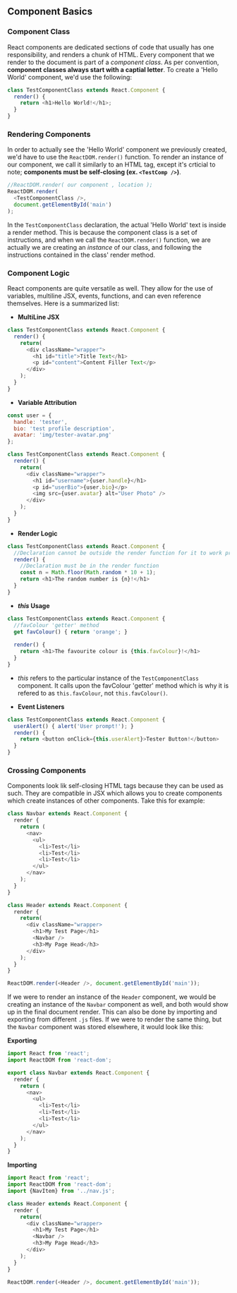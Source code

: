 ## Component Basics

### Component Class
React components are dedicated sections of code that usually has one responsibility, and renders a chunk of HTML. Every component that we render to the document  is part of a _component class_. As per convention, __component classes always start with a captial letter__.
To create a 'Hello World' component, we'd use the following:
```javascript
class TestComponentClass extends React.Component {
  render() {
    return <h1>Hello World!</h1>;
  }
}
```
### Rendering Components
In order to actually see the 'Hello World' component we previously created, we'd have to use the `ReactDOM.render()` function. To render an instance of our component, we call it similarly to an HTML tag, except it's crticial to note; __components must be self-closing (ex. `<TestComp />`)__.
```javascript
//ReactDOM.render( our component , location );
ReactDOM.render(
  <TestComponentClass />,
  document.getElementById('main')
);
```
In the `TestComponentClass` declaration, the actual 'Hello World' text is inside a render method. This is because the component class is a set of instructions, and when we call the `ReactDOM.render()` function, we are actually we are creating an _instance_ of our class, and following the instructions contained in the class' render method.

### Component Logic
React components are quite versatile as well. They allow for the use of variables, multiline JSX, events, functions, and can even reference themselves. Here is a summarized list:
 - __MultiLine JSX__
```javascript
class TestComponentClass extends React.Component {
  render() {
    return(
      <div className="wrapper">
        <h1 id="title">Title Text</h1>
        <p id="content">Content Filler Text</p>
      </div>
    );
  }
}
```
 - __Variable Attribution__
```javascript
const user = {
  handle: 'tester',
  bio: 'test profile description',
  avatar: 'img/tester-avatar.png'
};

class TestComponentClass extends React.Component {
  render() {
    return(
      <div className="wrapper">
        <h1 id="username">{user.handle}</h1>
        <p id="userBio">{user.bio}</p>
        <img src={user.avatar} alt="User Photo" />
      </div>
    );
  }
}
```
 - __Render Logic__
```javascript
class TestComponentClass extends React.Component {
  //Declaration cannot be outside the render function for it to work properly
  render() {
    //Declaration must be in the render function
    const n = Math.floor(Math.random * 10 + 1);
    return <h1>The random number is {n}!</h1>
  }
}
```
 - ___this_ Usage__
```javascript
class TestComponentClass extends React.Component {
  //favColour 'getter' method
  get favColour() { return 'orange'; }
  
  render() {
    return <h1>The favourite colour is {this.favColour}!</h1>
  }
}
```
* _this_ refers to the particular instance of the `TestComponentClass` component. It calls upon the favColour 'getter' method which is why it is refered to as `this.favColour`, not `this.favColour()`.
 - __Event Listeners__
```javascript
class TestComponentClass extends React.Component {
  userAlert() { alert('User prompt!'); }
  render() {
    return <button onClick={this.userAlert}>Tester Button!</button>
  }
}
```

### Crossing Components
Components look lik self-closing HTML tags because they can be used as such. They are compatible in JSX which allows you to create components which create instances of other components. Take this for example: 
```javascript
class Navbar extends React.Component {
  render {
    return (
      <nav>
        <ul>
          <li>Test</li>
          <li>Test</li>
          <li>Test</li>
        </ul>
      </nav>
    );
  }
}

class Header extends React.Component {
  render {
    return(
      <div className="wrapper>
        <h1>My Test Page</h1>
        <Navbar />
        <h3>My Page Head</h3>
      </div>
    );
  }
}

ReactDOM.render(<Header />, document.getElementById('main'));
```
If we were to render an instance of the `Header` component, we would be creating an instance of the `Navbar` component as well, and both would show up in the final document render. This can also be done by importing and exporting from different `.js` files. If we were to render the same thing, but the `Navbar` component was stored elsewhere, it would look like this:


__Exporting__
```javascript
import React from 'react';
import ReactDOM from 'react-dom';

export class Navbar extends React.Component {
  render {
    return (
      <nav>
        <ul>
          <li>Test</li>
          <li>Test</li>
          <li>Test</li>
        </ul>
      </nav>
    );
  }
}
```
__Importing__
```javascript
import React from 'react';
import ReactDOM from 'react-dom';
import {NavItem} from '../nav.js';

class Header extends React.Component {
  render {
    return(
      <div className="wrapper>
        <h1>My Test Page</h1>
        <Navbar />
        <h3>My Page Head</h3>
      </div>
    );
  }
}

ReactDOM.render(<Header />, document.getElementById('main'));
```
